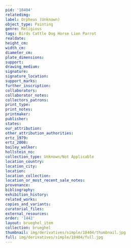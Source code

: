 ```yaml
---
pid: '18404'
relatedimg: 
label: Orpheus (Unknown)
object_type: Painting
genre: Religious
tags: Birds Cattle Dog Horse Lion Parrot
realdate: 
height_cm: 
width_cm: 
diameter_cm: 
plate_dimensions: 
support: 
drawing_medium: 
signature: 
signature_location: 
support_marks: 
further_inscription: 
collaborators: 
collaborator_notes: 
collectors_patrons: 
print_type: 
print_notes: 
printmaker: 
publisher: 
states: 
our_attribution: 
other_attribution_authorities: 
ertz_1979: 
ertz_2008: 
bailey_walker: 
hollstein_no: 
collection_type: Unknown/Not Applicable
location_country: 
location_city: 
location: 
location_collection: 
location_or_most_recent_sale_notes: 
provenance: 
bibliography: 
exhibition_history: 
related_works: 
copies_and_variants: 
curatorial_files: 
external_resources: 
order: '1442'
layout: brueghel_item
collection: brueghel
thumbnail: img/derivatives/simple/18404/thumbnail.jpg
full: img/derivatives/simple/18404/full.jpg
---
```


